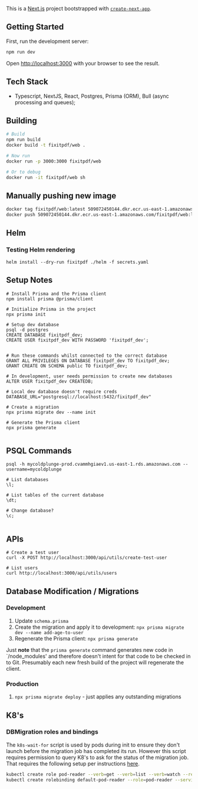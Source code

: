 This is a [Next.js](https://nextjs.org) project bootstrapped with [`create-next-app`](https://nextjs.org/docs/app/api-reference/cli/create-next-app).

## Getting Started

First, run the development server:

```bash
npm run dev
```

Open [http://localhost:3000](http://localhost:3000) with your browser to see the result.

## Tech Stack
* Typescript, NextJS, React, Postgres, Prisma (ORM), Bull (async processing and queues);


## Building
```bash
# Build
npm run build
docker build -t fixitpdf/web .

# Now run
docker run -p 3000:3000 fixitpdf/web

# Or to debug
docker run -it fixitpdf/web sh
```

## Manually pushing new image
```bash
docker tag fixitpdf/web:latest 509072450144.dkr.ecr.us-east-1.amazonaws.com/fixitpdf/web:latest
docker push 509072450144.dkr.ecr.us-east-1.amazonaws.com/fixitpdf/web:latest
```

## Helm
### Testing Helm rendering
```
helm install --dry-run fixitpdf ./helm -f secrets.yaml
```


## Setup Notes
```
# Install Prisma and the Prisma client
npm install prisma @prisma/client

# Initialize Prisma in the project
npx prisma init

# Setup dev database
psql -d postgres
CREATE DATABASE fixitpdf_dev;
CREATE USER fixitpdf_dev WITH PASSWORD 'fixitpdf_dev';


# Run these commands whilst connected to the correct database
GRANT ALL PRIVILEGES ON DATABASE fixitpdf_dev TO fixitpdf_dev;
GRANT CREATE ON SCHEMA public TO fixitpdf_dev;

# In development, user needs permission to create new databases
ALTER USER fixitpdf_dev CREATEDB;

# Local dev database doesn't require creds
DATABASE_URL="postgresql://localhost:5432/fixitpdf_dev"

# Create a migration
npx prisma migrate dev --name init

# Generate the Prisma client
npx prisma generate


```

## PSQL Commands
```
psql -h mycoldplunge-prod.cvammhgiaev1.us-east-1.rds.amazonaws.com --username=mycoldplunge

# List databases
\l;

# List tables of the current database
\dt;

# Change database? 
\c;


```

## APIs
```
# Create a test user
curl -X POST http://localhost:3000/api/utils/create-test-user

# List users
curl http://localhost:3000/api/utils/users
```

## Database Modification / Migrations
### Development
1. Update `schema.prisma`
2. Create the migration and apply it to development: `npx prisma migrate dev --name add-age-to-user`
3. Regenerate the Prisma client: `npx prisma generate`

Just **note** that the `prisma generate` command generates new code in `/node_modules' and
therefore doesn't intent for that code to be checked in to Git. Presumably each new fresh
build of the project will regenerate the client.

### Production
1. `npx prisma migrate deploy` - just applies any outstanding migrations


## K8's
### DBMigration roles and bindings
The `k8s-wait-for` script is used by pods during init to ensure they don't launch before the migration job has 
completed its run. However this script requires permission to query K8's to ask for the status of the migration
job. That requires the following setup per instructions [here](https://github.com/groundnuty/k8s-wait-for?tab=readme-ov-file).

```bash
kubectl create role pod-reader --verb=get --verb=list --verb=watch --resource=pods,services,deployments,jobs
kubectl create rolebinding default-pod-reader --role=pod-reader --serviceaccount=fixitpdf:default --namespace=fixitpdf
```